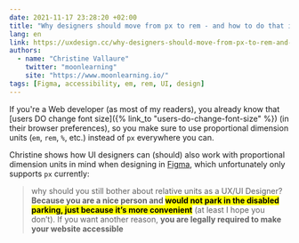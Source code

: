 ```yaml
---
date: 2021-11-17 23:28:20 +02:00
title: "Why designers should move from px to rem - and how to do that in Figma"
lang: en
link: https://uxdesign.cc/why-designers-should-move-from-px-to-rem-and-how-to-do-that-in-figma-c0ea23e07a15
authors:
  - name: "Christine Vallaure"
    twitter: "moonlearning"
    site: "https://www.moonlearning.io/"
tags: [Figma, accessibility, em, rem, UI, design]
---
```


If you're a Web developer (as most of my readers), you already know that [users DO change font size]({% link_to "users-do-change-font-size" %}) (in their browser preferences), so you make sure to use proportional dimension units (`em`, `rem`, `%`, etc.) instead of `px` everywhere you can.

Christine shows how UI designers can (should) also work with proportional dimension units in mind when designing in [Figma](https://www.figma.com/), which unfortunately only supports `px` currently:

> why should you still bother about relative units as a UX/UI Designer? **Because you are a nice person and <mark>would not park in the disabled parking, just because it’s more convenient</mark>** (at least I hope you don’t). If you want another reason, **you are legally required to make your website accessible**